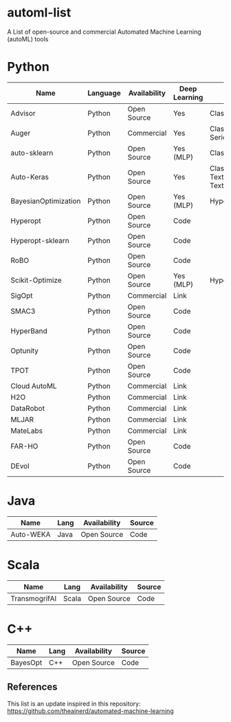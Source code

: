# automl-list
A List of open-source and commercial Automated Machine Learning (autoML) tools 

# Python
|Name                  |Language|Availability | Deep Learning | ML Tasks                 | Source |
| -------------------  | ------ | ----------- | ------------- | ----------------------   | ------ |
|Advisor               | Python | Open Source | Yes | Classification/Regression|<a href="https://github.com/tobegit3hub/advisor" target="_blank">github</a>
|Auger                 | Python | Commercial  | Yes | Classification/Regression/Time Series|<a href="https://auger.ai/" target="_blank">link</a>
|auto-sklearn          | Python | Open Source | Yes (MLP)| Classification/Regression | <a href="https://github.com/automl/auto-sklearn" target="_blank">github</a>
|Auto-Keras            | Python | Open Source | Yes | Classification(also for Text)/Regression (also for Text)/Time Series|<a href="https://github.com/keras-team/autokeras" target="_blank">github</a>
|BayesianOptimization  | Python | Open Source | Yes (MLP)| HyperParameter Optimization |<a href="https://github.com/fmfn/BayesianOptimization" target="_blank">github</a>
|Hyperopt              | Python | Open Source | Code   |
|Hyperopt-sklearn      | Python | Open Source | Code   | 
|RoBO                  | Python | Open Source | Code
|Scikit-Optimize       | Python | Open Source | Yes (MLP)| HyperParameter Optimization |<a href="https://github.com/fmfn/BayesianOptimization" target="_blank">github</a>
|SigOpt                | Python | Commercial  | Link   |
|SMAC3                 | Python | Open Source | Code   |
|HyperBand             | Python | Open Source | Code
|Optunity              | Python | Open Source | Code
|TPOT                  | Python | Open Source | Code
|Cloud AutoML          | Python | Commercial  | Link
|H2O                   | Python | Commercial  | Link
|DataRobot             | Python | Commercial  | Link
|MLJAR                 | Python | Commercial  | Link
|MateLabs              | Python | Commercial  | Link
|FAR-HO                | Python | Open Source | Code
|DEvol                 | Python | Open Source | Code


# Java 
|Name                  |Lang    |Availability | Source |
| -------------------  | ------ | ----------- | ------ |
Auto-WEKA             | Java   | Open Source | Code

# Scala 
|Name                  |Lang    |Availability | Source |
| -------------------  | ------ | ----------- | ------ |
TransmogrifAI         | Scala  | Open Source | Code

# C++
|Name                  |Lang    |Availability | Source |
| -------------------  | ------ | ----------- | ------ |
BayesOpt              | C++    | Open Source | Code


## References
This list is an update inspired in this repository: https://github.com/theainerd/automated-machine-learning
